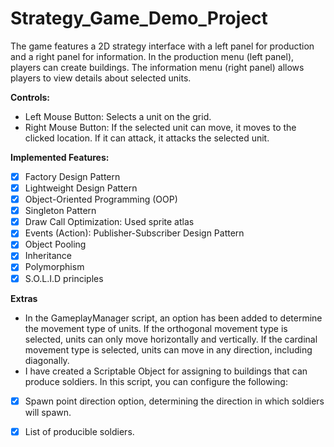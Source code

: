 # Strategy_Game_Demo_Project
The game features a 2D strategy interface with a left panel for production and a right panel for information. In the production menu (left panel), players can create buildings. The information menu (right panel) allows players to view details about selected units.

**Controls:**
- Left Mouse Button: Selects a unit on the grid.
- Right Mouse Button: If the selected unit can move, it moves to the clicked location. If it can attack, it attacks the selected unit.

**Implemented Features:**
- [x] Factory Design Pattern
- [x] Lightweight Design Pattern
- [x] Object-Oriented Programming (OOP)
- [x] Singleton Pattern
- [x] Draw Call Optimization: Used sprite atlas
- [x] Events (Action): Publisher-Subscriber Design Pattern
- [x] Object Pooling
- [x] Inheritance
- [x] Polymorphism
- [x] S.O.L.I.D principles

**Extras**
- In the GameplayManager script, an option has been added to determine the movement type of units.
If the orthogonal movement type is selected, units can only move horizontally and vertically.
If the cardinal movement type is selected, units can move in any direction, including diagonally.
- I have created a Scriptable Object for assigning to buildings that can produce soldiers.
In this script, you can configure the following:
- [x] Spawn point direction option, determining the direction in which soldiers will spawn.
- [x] List of producible soldiers.

